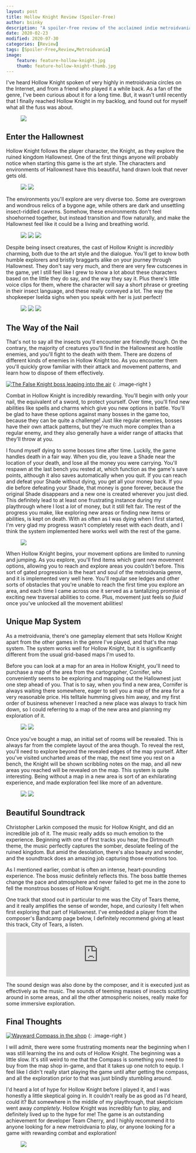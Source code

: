 ```yaml
---
layout: post
title: Hollow Knight Review (Spoiler-Free)
author: bsinky
description: "A spoiler-free review of the acclaimed indie metroidvania, Hollow Knight"
date: 2020-02-23
modified: 2020-07-30
categories: [Review]
tags: [Spoiler-Free,Review,Metroidvania]
image:
    feature: feature-hollow-knight.jpg
    thumb: feature-hollow-knight-thumb.jpg
---
```


I've heard Hollow Knight spoken of very highly in metroidvania circles on the
Internet, and from a friend who played it a while back. As a fan of the genre,
I've been curious about it for a long time. But, it wasn't until recently that I
finally reached Hollow Knight in my backlog, and found out for myself what all
the fuss was about.

<!--more-->

<figure class="half center">
    <a href="https://i.imgur.com/ascxjIV.jpg"><img src="https://i.imgur.com/ascxjIVm.jpg"/></a>
</figure>

## Enter the Hallownest

Hollow Knight follows the player character, the Knight, as they explore the
ruined kingdom Hallownest. One of the first things anyone will probably notice
when starting this game is the art style. The characters and environments of
Hallownest have this beautiful, hand drawn look that never gets old.

<figure class="half">
    <a href="https://i.imgur.com/FnM71Lm.jpg"><img src="https://i.imgur.com/FnM71Lmm.jpg"/></a>
    <a href="https://i.imgur.com/8zX6DOR.jpg"><img src="https://i.imgur.com/8zX6DORm.jpg"/></a>
</figure>

The environments you'll explore are very diverse too. Some are overgrown and
wondrous relics of a bygone age, while others are dark and unsettling
insect-riddled caverns. Somehow, these environments don't feel shoehorned
together, but instead transition and flow naturally, and make the Hallownest
feel like it could be a living and breathing world.

<figure class="third">
    <a href="https://i.imgur.com/ehyOj0p.jpg"><img src="https://i.imgur.com/ehyOj0pm.jpg"/></a>
    <a href="https://i.imgur.com/l9tPfI1.jpg"><img src="https://i.imgur.com/l9tPfI1m.jpg"/></a>
    <a href="https://i.imgur.com/qOCahzc.jpg"><img src="https://i.imgur.com/qOCahzcm.jpg"/></a>
</figure>

Despite being insect creatures, the cast of Hollow Knight is *incredibly*
charming, both due to the art style and the dialogue. You'll get to know both
humble explorers and bristly braggarts alike on your journey through Hallownest.
They don't say very much, and there are very few cutscenes in the game, yet I
still feel like I grew to know a lot about these characters based on the little
they do say, and the way they say it. Plus there's little voice clips for them,
where the character will say a short phrase or greeting in their insect
language, and these really conveyed a lot. The way the shopkeeper Iselda sighs
when you speak with her is just perfect!

<figure class="third">
    <a href="https://i.imgur.com/lT7S4AG.jpg"><img src="https://i.imgur.com/lT7S4AGm.jpg"/></a>
    <a href="https://i.imgur.com/ryV9bvz.jpg"><img src="https://i.imgur.com/ryV9bvzm.jpg"/></a>
    <a href="https://i.imgur.com/aEmvh79.jpg"><img src="https://i.imgur.com/aEmvh79m.jpg"/></a>
</figure>

## The Way of the Nail
       
That's not to say all the insects you'll encounter are friendly though. On the
contrary, the majority of creatures you'll find in the Hallownest are hostile
enemies, and you'll fight to the death with them. There are dozens of different
kinds of enemies in Hollow Knight too. As you encounter them you'll quickly grow
familiar with their attack and movement patterns, and learn how to dispose of
them effectively.

[![The False Knight boss leaping into the air](https://i.imgur.com/sMkpSwlm.jpg)](https://i.imgur.com/sMkpSwl.jpg)
{: .image-right }

Combat in Hollow Knight is incredibly rewarding. You'll begin with only your
nail, the equivalent of a sword, to protect yourself. Over time, you'll find new
abilities like spells and charms which give you new options in battle. You'll be
glad to have these options against many bosses in the game too, because they can
be quite a challenge! Just like regular enemies, bosses have their own attack
patterns, but they're much more complex than a regular enemy, and they also
generally have a wider range of attacks that they'll throw at you.
       
I found myself dying to some bosses time after time. Luckily, the game handles
death in a fair way. When you die, you leave a Shade near the location of your
death, and lose all the money you were carrying. You'll respawn at the last
bench you rested at, which function as the game's save points, although it also
saves automatically when you quit. If you can reach and defeat your Shade
without dying, you get all your money back. If you die before defeating your
Shade, that money is gone forever, because the original Shade disappears and a
new one is created wherever you just died. This definitely lead to at least one
frustrating instance during my playthrough where I lost a *lot* of money, but it
still felt fair. The rest of the progress you make, like exploring new areas or
finding new items or abilities, is kept on death. With as often as I was dying
when I first started, I'm very glad my progress wasn't completely reset with
each death, and I think the system implemented here works well with the rest of
the game.

<figure class="half center">
    <a href="https://i.imgur.com/0zPEzoj.jpg"><img src="https://i.imgur.com/0zPEzojm.jpg"/></a>
</figure>
       
When Hollow Knight begins, your movement options are limited to running and
jumping. As you explore, you'll find items which grant new movement options,
allowing you to reach and explore areas you couldn't before. This sort of gated
progression is the heart and soul of the metroidvania genre, and it is
implemented very well here. You'll regular see ledges and other sorts of
obstacles that you're unable to reach the first time you explore an area, and
each time I came across one it served as a tantalizing promise of exciting new
traversal abilities to come. Plus, movement just feels so *fluid* once you've
unlocked all the movement abilities!

## Unique Map System

As a metroidvania, there's one gameplay element that sets Hollow Knight apart
from the other games in the genre I've played, and that's the map system. The
system works well for Hollow Knight, but it is significantly different from the
usual grid-based maps I'm used to.

Before you can look at a map for an area in Hollow Knight, you'll need to
purchase a map of the area from the cartographer, Cornifer, who conveniently
seems to be exploring and mapping out the Hallownest just one step ahead of you.
That is to say, when you find a new area, Cornifer is always waiting there
somewhere, eager to sell you a map of the area for a very reasonable price. His
telltale humming gives him away, and my first order of business whenever I
reached a new place was always to track him down, so I could referring to a map
of the new area and planning my exploration of it.

<figure class="half">
    <a href="https://i.imgur.com/033KJsK.jpg"><img src="https://i.imgur.com/033KJsKm.jpg"/></a>
    <a href="https://i.imgur.com/PYrD8u2.jpg"><img src="https://i.imgur.com/PYrD8u2m.jpg"/></a>
</figure>

Once you've bought a map, an initial set of rooms will be revealed. This is
always far from the complete layout of the area though. To reveal the rest,
you'll need to explore beyond the revealed edges of the map yourself. After
you've visited uncharted areas of the map, the next time you rest on a bench,
the Knight will be shown scribbling notes on the map, and all new areas you
reached will be revealed on the map. This system is quite interesting. Being
without a map in a new area is sort of an exhilarating experience, and made
exploration feel like more of an adventure.

<figure class="half">
    <a href="https://i.imgur.com/pyIvyX7.jpg"><img src="https://i.imgur.com/pyIvyX7m.jpg"/></a>
    <a href="https://i.imgur.com/PAQgLz8.jpg"><img src="https://i.imgur.com/PAQgLz8m.jpg"/></a>
</figure>

## Beautiful Soundtrack

Christopher Larkin composed the music for Hollow Knight, and did an incredible
job of it. The music really adds so much emotion to the experience. Beginning
with one of first tracks you hear, the Dirtmouth theme, the music perfectly
captures the somber, desolate feeling of the ruined kingdom. But amid the
desolation, there's also beauty and wonder, and the soundtrack does an amazing
job capturing those emotions too.
        
As I mentioned earlier, combat is often an intense, heart-pounding experience.
The boss music definitely reflects this. The boss battle themes change the pace
and atmosphere and never failed to get me in the zone to fell the monstrous
bosses of Hollow Knight.

One track that stood out in particular to me was the City of Tears theme, and it
really amplifies the sense of wonder, hope, and curiosity I felt when first
exploring that part of Hallownest. I've embedded a player from the composer's
Bandcamp page below, I definitely recommend giving at least this track, City of
Tears, a listen.
        
<iframe style="border: 0; width: 100%; height: 120px;" src="https://bandcamp.com/EmbeddedPlayer/album=2306704082/size=large/bgcol=ffffff/linkcol=0687f5/tracklist=false/artwork=small/track=2665193936/transparent=true/" seamless><a href="http://christopherlarkin.bandcamp.com/album/hollow-knight-original-soundtrack">Hollow Knight (Original Soundtrack) by Christopher Larkin</a></iframe>

The sound design was also done by the composer, and it is executed just as
effectively as the music. The sounds of teeming masses of insects scuttling
around in some areas, and all the other atmospheric noises, really make for some
immersive exploration.

## Final Thoughts

[![Wayward Compass in the shop](https://i.imgur.com/eEoNPrhm.jpg)](https://i.imgur.com/eEoNPrh.jpg)
{: .image-right }

I will admit, there were some frustrating moments near the beginning when I was
still learning the ins and outs of Hollow Knight. The beginning was a little
slow. It's still weird to me that the Compass is something you need to buy from
the map shop in-game, and that it takes up one notch to equip. I feel like I
didn't really start playing the game until after getting the compass, and all
the exploration prior to that was just blindly stumbling around.
      
I'd heard a lot of hype for Hollow Knight before I played it, and I was honestly
a little skeptical going in. It couldn't really be as good as I'd heard, could
it? But somewhere in the middle of my playthrough, that skepticism went away
*completely*. Hollow Knight was incredibly fun to play, and definitely lived up
to the hype for me! The game is an outstanding achievement for developer Team
Cherry, and I highly recommend it to anyone looking for a new metroidvania to
play, or anyone looking for a game with rewarding combat and exploration!

<figure class="half center">
    <a href="https://i.imgur.com/597eLRi.jpg"><img src="https://i.imgur.com/597eLRim.jpg"/></a>
</figure>
